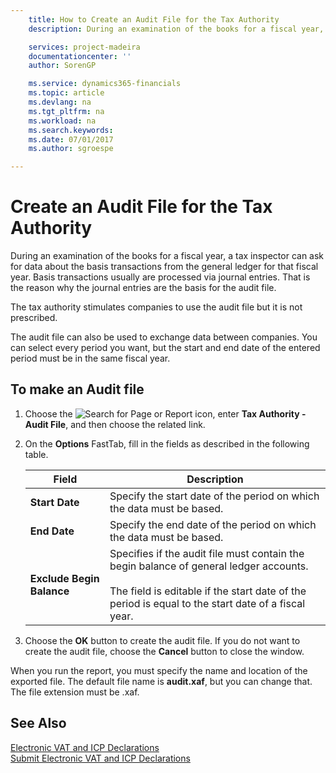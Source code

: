 ```yaml
---
    title: How to Create an Audit File for the Tax Authority
    description: During an examination of the books for a fiscal year, a tax inspector can ask for data about the basis transactions from the general ledger for that fiscal year. Basis transactions usually are processed via journal entries.

    services: project-madeira 
    documentationcenter: ''
    author: SorenGP

    ms.service: dynamics365-financials
    ms.topic: article
    ms.devlang: na
    ms.tgt_pltfrm: na
    ms.workload: na
    ms.search.keywords:
    ms.date: 07/01/2017
    ms.author: sgroespe

---
```

# Create an Audit File for the Tax Authority
During an examination of the books for a fiscal year, a tax inspector can ask for data about the basis transactions from the general ledger for that fiscal year. Basis transactions usually are processed via journal entries. That is the reason why the journal entries are the basis for the audit file.  

 The tax authority stimulates companies to use the audit file but it is not prescribed.  

 The audit file can also be used to exchange data between companies. You can select every period you want, but the start and end date of the entered period must be in the same fiscal year.  

## To make an Audit file  

1.  Choose the ![Search for Page or Report](../../media/ui-search/search_small.png "Search for Page or Report icon") icon, enter **Tax Authority - Audit File**, and then choose the related link.  
2.  On the **Options** FastTab, fill in the fields as described in the following table.  

    |Field|Description|  
    |---------------------------------|---------------------------------------|  
    |**Start Date**|Specify the start date of the period on which the data must be based.|  
    |**End Date**|Specify the end date of the period on which the data must be based.|  
    |**Exclude Begin Balance**|Specifies if the audit file must contain the begin balance of general ledger accounts.<br /><br /> The field is editable if the start date of the period is equal to the start date of a fiscal year.|  

3.  Choose the **OK** button to create the audit file. If you do not want to create the audit file, choose the **Cancel** button to close the window.  

When you run the report, you must specify the name and location of the exported file. The default file name is **audit.xaf**, but you can change that. The file extension must be .xaf.  

## See Also  
 [Electronic VAT and ICP Declarations](electronic-vat-and-icp-declarations.md)   
 [Submit Electronic VAT and ICP Declarations](how-to-submit-electronic-vat-and-icp-declarations.md)
